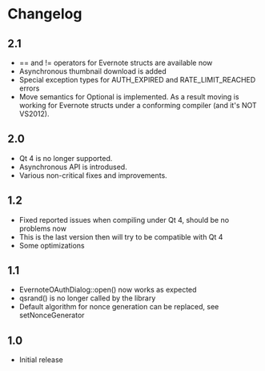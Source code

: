 # Changelog

## 2.1
  * == and != operators for Evernote structs are available now
  * Asynchronous thumbnail download is added
  * Special exception types for AUTH_EXPIRED and RATE_LIMIT_REACHED errors
  * Move semantics for Optional is implemented. As a result moving is working for Evernote structs under a conforming compiler (and it's NOT VS2012).

## 2.0
  * Qt 4 is no longer supported.
  * Asynchronous API is introdused.
  * Various non-critical fixes and improvements.

## 1.2
  * Fixed reported issues when compiling under Qt 4, should be no problems now
  * This is the last version then will try to be compatible with Qt 4
  * Some optimizations

## 1.1
  * EvernoteOAuthDialog::open() now works as expected
  * qsrand() is no longer called by the library
  * Default algorithm for nonce generation can be replaced, see setNonceGenerator

## 1.0
  * Initial release
 
